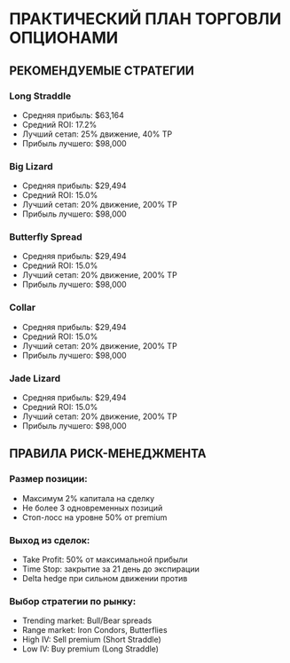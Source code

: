 
# ПРАКТИЧЕСКИЙ ПЛАН ТОРГОВЛИ ОПЦИОНАМИ

## РЕКОМЕНДУЕМЫЕ СТРАТЕГИИ


### Long Straddle
- Средняя прибыль: $63,164
- Средний ROI: 17.2%
- Лучший сетап: 25% движение, 40% TP
- Прибыль лучшего: $98,000

### Big Lizard
- Средняя прибыль: $29,494
- Средний ROI: 15.0%
- Лучший сетап: 20% движение, 200% TP
- Прибыль лучшего: $98,000

### Butterfly Spread
- Средняя прибыль: $29,494
- Средний ROI: 15.0%
- Лучший сетап: 20% движение, 200% TP
- Прибыль лучшего: $98,000

### Collar
- Средняя прибыль: $29,494
- Средний ROI: 15.0%
- Лучший сетап: 20% движение, 200% TP
- Прибыль лучшего: $98,000

### Jade Lizard
- Средняя прибыль: $29,494
- Средний ROI: 15.0%
- Лучший сетап: 20% движение, 200% TP
- Прибыль лучшего: $98,000

## ПРАВИЛА РИСК-МЕНЕДЖМЕНТА

### Размер позиции:
- Максимум 2% капитала на сделку
- Не более 3 одновременных позиций
- Стоп-лосс на уровне 50% от premium

### Выход из сделок:
- Take Profit: 50% от максимальной прибыли
- Time Stop: закрытие за 21 день до экспирации
- Delta hedge при сильном движении против

### Выбор стратегии по рынку:
- Trending market: Bull/Bear spreads
- Range market: Iron Condors, Butterflies
- High IV: Sell premium (Short Straddle)
- Low IV: Buy premium (Long Straddle)
